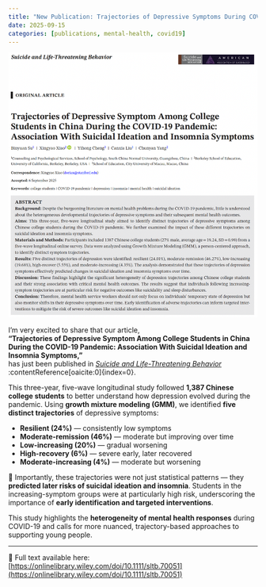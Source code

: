 ```yaml
---
title: "New Publication: Trajectories of Depressive Symptoms During COVID-19"
date: 2025-09-15
categories: [publications, mental-health, covid19]
---
```


![Publication Cover](/assets/img/sltb-publication.png)

I’m very excited to share that our article,  
**“Trajectories of Depressive Symptom Among College Students in China During the COVID-19 Pandemic: Association With Suicidal Ideation and Insomnia Symptoms,”**  
has just been published in *[Suicide and Life-Threatening Behavior](https://onlinelibrary.wiley.com/doi/10.1111/sltb.70051)* :contentReference[oaicite:0]{index=0}.  

This three-year, five-wave longitudinal study followed **1,387 Chinese college students** to better understand how depression evolved during the pandemic. Using **growth mixture modeling (GMM)**, we identified **five distinct trajectories** of depressive symptoms:  

- **Resilient (24%)** — consistently low symptoms  
- **Moderate-remission (46%)** — moderate but improving over time  
- **Low-increasing (20%)** — gradual worsening  
- **High-recovery (6%)** — severe early, later recovered  
- **Moderate-increasing (4%)** — moderate but worsening  

🔎 Importantly, these trajectories were not just statistical patterns — they **predicted later risks of suicidal ideation and insomnia**. Students in the increasing-symptom groups were at particularly high risk, underscoring the importance of **early identification and targeted interventions**.  

This study highlights the **heterogeneity of mental health responses** during COVID-19 and calls for more nuanced, trajectory-based approaches to supporting young people.  

---

📄 Full text available here: [https://onlinelibrary.wiley.com/doi/10.1111/sltb.70051](https://onlinelibrary.wiley.com/doi/10.1111/sltb.70051)  
